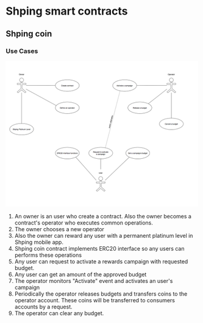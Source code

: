 # Shping smart contracts

## Shping coin

### Use Cases

![Use Cases](https://raw.githubusercontent.com/shping/smart-contracts/master/media/SHC%20Use%20Cases.png)

1. An owner is an user who create a contract. Also the owner becomes a contract's operator who executes common operations.
2. The owner chooses a new operator
3. Also the owner can reward any user with a permanent platinum level in Shping mobile app.
4. Shping coin contract implements ERC20 interface so any users can performs these operations
5. Any user can request to activate a rewards campaign with requested budget.
6. Any user can get an amount of the approved budget
7. The operator monitors "Activate" event and activates an user's campaign
8. Periodically the operator releases budgets and transfers coins to the operator account. These coins will be transferred to consumers accounts by a request.
9. The operator can clear any budget. 